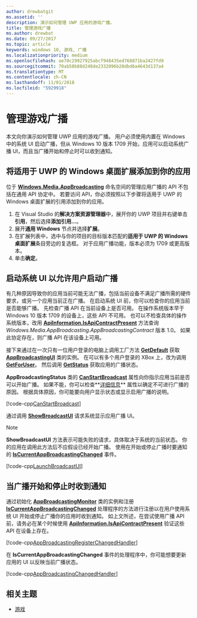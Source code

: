 ```yaml
---
author: drewbatgit
ms.assetid: ''
description: 演示如何管理 UWP 应用的游戏广播。
title: 管理游戏广播
ms.author: drewbat
ms.date: 09/27/2017
ms.topic: article
keywords: windows 10, 游戏, 广播
ms.localizationpriority: medium
ms.openlocfilehash: ae70c29927925abcf948435ed768871ba2427fd9
ms.sourcegitcommit: 70ab58b88d248de2332096b20dbd6a4643d137a4
ms.translationtype: MT
ms.contentlocale: zh-CN
ms.lasthandoff: 11/01/2018
ms.locfileid: "5929918"
---
```

# <a name="manage-game-broadcasting"></a>管理游戏广播
本文向你演示如何管理 UWP 应用的游戏广播。 用户必须使用内置在 Windows 中的系统 UI 启动广播，但从 Windows 10 版本 1709 开始，应用可以启动系统广播 UI，而且当广播开始和停止时可以收到通知。

## <a name="add-the-windows-desktop-extensions-for-the-uwp-to-your-app"></a>将适用于 UWP 的 Windows 桌面扩展添加到你的应用
位于 **[Windows.Media.AppBroadcasting](https://docs.microsoft.com/uwp/api/windows.media.appbroadcasting)** 命名空间的管理应用广播的 API 不包括在通用 API 协定中。 若要访问 API，你必须按照以下步骤将适用于 UWP 的 Windows 桌面扩展的引用添加到你的应用。

1. 在 Visual Studio 的**解决方案资源管理器**中，展开你的 UWP 项目并右键单击**引用**，然后选择**添加引用...**。 
2. 展开**通用 Windows** 节点并选择**扩展**。
3. 在扩展列表中，选中与你的项目的目标版本匹配的**适用于 UWP 的 Windows 桌面扩展**条目旁边的复选框。 对于应用广播功能，版本必须为 1709 或更高版本。
4. 单击**确定**。

## <a name="launch-the-system-ui-to-allow-the-user-to-initiate-broadcasting"></a>启动系统 UI 以允许用户启动广播
有几种原因导致你的应用当前可能无法广播，包括当前设备不满足广播所需的硬件要求，或另一个应用当前正在广播。 在启动系统 UI 前，你可以检查你的应用当前是否能够广播。 先检查广播 API 在当前设备上是否可用。 在操作系统版本早于 Windows 10 版本 1709 的设备上，这些 API 不可用。 也可以不检查具体的操作系统版本，改用 **[ApiInformation.IsApiContractPresent](https://docs.microsoft.com/uwp/api/windows.foundation.metadata.apiinformation.isapicontractpresent)** 方法查询 *Windows.Media.AppBroadcasting.AppBroadcastingContract* 版本 1.0。 如果此协定存在，则广播 API 在该设备上可用。

接下来通过在一次只有一位用户登录的电脑上调用工厂方法 **[GetDefault](https://docs.microsoft.com/uwp/api/windows.media.appbroadcasting.appbroadcastingui.GetDefault)** 获取 **[AppBroadcastingUI](https://docs.microsoft.com/uwp/api/windows.media.appbroadcasting.appbroadcastingui)** 类的实例。 在可以有多个用户登录的 XBox 上，改为调用 **[GetForUser](https://docs.microsoft.com/uwp/api/windows.media.appbroadcasting.appbroadcastingui.getforuser)**。 然后调用 **[GetStatus](https://docs.microsoft.com/uwp/api/windows.media.appbroadcasting.appbroadcastingui.GetStatus)** 获取应用的广播状态。

**AppBroadcastingStatus** 类的 **[CanStartBroadcast](https://docs.microsoft.com/uwp/api/windows.media.appbroadcasting.appbroadcastingstatus.CanStartBroadcast)** 属性向你指示应用当前是否可以开始广播。 如果不能，你可以检查**[详细信息](https://docs.microsoft.com/uwp/api/windows.media.appbroadcasting.appbroadcastingstatus.Details)** 属性以确定不可进行广播的原因。 根据具体原因，你可能要向用户显示状态或显示启用广播的说明。

[!code-cpp[CanStartBroadcast](./code/AppBroadcast/cpp/AppBroadcastExampleApp/App.cpp#SnippetCanStartBroadcast)]

通过调用 **[ShowBroadcastUI](https://docs.microsoft.com/uwp/api/windows.media.appbroadcasting.appbroadcastingui.ShowBroadcastUI)** 请求系统显示应用广播 UI。

> [!NOTE] 
> **ShowBroadcastUI** 方法表示可能失败的请求，具体取决于系统的当前状态。 你的应用在调用此方法后不应假设已经开始广播。 使用在开始或停止广播时要通知的 **[IsCurrentAppBroadcastingChanged](https://docs.microsoft.com/uwp/api/windows.media.appbroadcasting.appbroadcastingmonitor.IsCurrentAppBroadcastingChanged)** 事件。

[!code-cpp[LaunchBroadcastUI](./code/AppBroadcast/cpp/AppBroadcastExampleApp/App.cpp#SnippetLaunchBroadcastUI)]

## <a name="receive-notifications-when-broadcasting-starts-and-stops"></a>当广播开始和停止时收到通知
通过初始化 **[AppBroadcastingMonitor](https://docs.microsoft.com/uwp/api/windows.media.appbroadcasting.appbroadcastingmonitor)** 类的实例和注册 **[IsCurrentAppBroadcastingChanged](https://docs.microsoft.com/uwp/api/windows.media.appbroadcasting.appbroadcastingmonitor.IsCurrentAppBroadcastingChanged)** 处理程序的方法进行注册以在用户使用系统 UI 开始或停止广播你的应用时收到通知。 如上文所述，在尝试使用广播 API 前，请务必在某个时候使用 **[ApiInformation.IsApiContractPresent](https://docs.microsoft.com/uwp/api/windows.foundation.metadata.apiinformation.isapicontractpresent)** 验证这些 API 在设备上存在。 

[!code-cpp[AppBroadcastingRegisterChangedHandler](./code/AppBroadcast/cpp/AppBroadcastExampleApp/App.cpp#SnippetAppBroadcastingRegisterChangedHandler)]

在 **IsCurrentAppBroadcastingChanged** 事件的处理程序中，你可能想要更新应用的 UI 以反映当前广播状态。

[!code-cpp[AppBroadcastingChangedHandler](./code/AppBroadcast/cpp/AppBroadcastExampleApp/App.cpp#SnippetAppBroadcastingChangedHandler)]

## <a name="related-topics"></a>相关主题

* [游戏](index.md)

 

 




